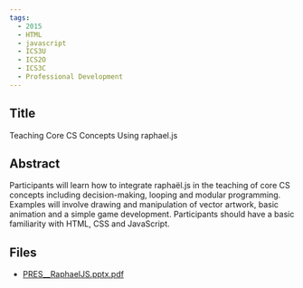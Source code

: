 ```yaml
---
tags:
  - 2015
  - HTML
  - javascript
  - ICS3U
  - ICS2O
  - ICS3C
  - Professional Development
---
```

    
## Title

Teaching Core CS Concepts Using raphael.js

## Abstract

Participants will learn how to integrate raphaël.js in the teaching of core CS concepts including decision-making, looping and modular programming. Examples will involve drawing and manipulation of vector artwork, basic animation and a simple game development. Participants should have a basic familiarity with HTML, CSS and JavaScript.

## Files

- [PRES__RaphaelJS.pptx.pdf](https://www.russellgordon.ca/acse/cemc-cse-resources/resources/2015/Shirag_Najarian/PRES__RaphaelJS.pptx.pdf)
